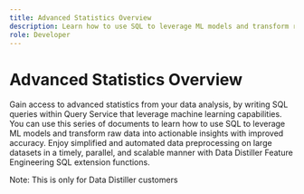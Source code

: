 ```yaml
---
title: Advanced Statistics Overview
description: Learn how to use SQL to leverage ML models and transform raw data into actionable insights with improved accuracy. Enjoy simplified and automated data preprocessing on large datasets in a timely, parallel, and scalable manner with Data Distiller Feature Engineering SQL extension functions.
role: Developer
---
```

# Advanced Statistics Overview

Gain access to advanced statistics from your data analysis, by writing SQL queries within Query Service that leverage machine learning capabilities. You can use this series of documents to learn how to use SQL to leverage ML models and transform raw data into actionable insights with improved accuracy. Enjoy simplified and automated data preprocessing on large datasets in a timely, parallel, and scalable manner with Data Distiller Feature Engineering SQL extension functions.

Note: This is only for Data Distiller customers

<!-- this feature would provide the users with machine learning capabilities by writing SQL queries from within query service -->

<!-- 
You would: 
create a model
add constructs
Train the model
evaluate and 
predict
 -->
